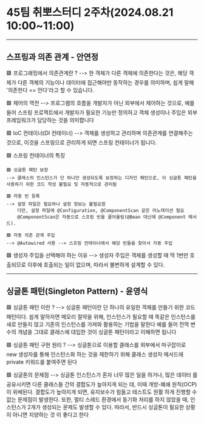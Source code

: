 # 45팀 취뽀스터디 2주차(2024.08.21 10:00~11:00)

--------------------------------------------------------------------
## 스프링과 의존 관계 - 안연정

🟩 프로그래밍에서 의존관계란 ?
--> 한 객체가 다른 객체에 의존한다는 것은, 해당 객체가 다른 객체의 기능이나 데이터에 접근해야만 동작하는 경우를 의미하며, 쉽게 말해 '의존한다 == 안다'라고 할 수 있습니다.

🟩 제어의 역전
--> 프로그램의 흐름을 개발자가 아닌 외부에서 제어하는 것으로, 예를 들어 스프링 프로젝트에서 개발자가 필요한 기능만 정의하고 객체 생성이나 주입은 외부 프레임워크가 담당하는 것을 의미합니다

🟩 IoC 컨테이너(DI 컨테이너)
--> 객체를 생성하고 관리하며 의존관계를 연결해주는 것으로, 이것을 스프링으로 관리하게 되면 스프링 컨테이너가 됩니다.



🟩 스프링 컨테이너의 특징

    🟩 싱글톤 패턴 보장 
    --> 클래스의 인스턴스가 단 하나만 생성되도록 보장하는 디자인 패턴으로, 이 싱글톤 패턴을 사용하기 위한 코드 작성 불필요 및 자동적으로 관리됨

    🟩 자동 빈 등록
    --> 설정 파일은 필요하나 설정 정보는 불필요함
        다만, 설정 파일에 @Configuration, @ComponentScan 같은 어노테이션 필요 
        @ComponentScan은 자동으로 스프링 빈을 끌어올림(@Bean 대신에 @Component 메서드).

    🟩 자동 의존 관계 주입
    --> @Autowired 사용 --> 스프링 컨테이너에서 해당 빈들을 찾아서 자동 주입


🟩 생성자 주입을 선택해야 하는 이유
    --> 생성자 주입은 객체를 생성할 때 딱 1번만 호출되므로 이후에 호출되는 일이 없으며, 따라서 불변하게 설계할 수 있다.


--------------------------------------------------------------------

## 싱글톤 패턴(Singleton Pattern) - 윤영식

🟩 싱글톤 패턴 이란 ?
--> 싱글톤 패턴이란 단 하나의 유일한 객체를 만들기 위한 코드 패턴이다.
쉽게 말하자면 메모리 절약을 위해, 인스턴스가 필요할 때 똑같은 인스턴스를 새로 만들지
않고 기존의 인스턴스를 가져와 활용하는 기법을 말한다
예를 들어 전역 변수의 개념을 그대로 클래스에 대입한 것이 싱글톤 패턴이라고 이해하면
됩니다



🟩 싱글톤 패턴 구현 원리  ?
--> 싱글톤으로 이용할 클래스를 외부에서 마구잡이로 new 생성자를 통해 인스턴스화 하는 것을 제한하기 위해 클래스 생성자 메서드에 private 키워드를 붙여주면 된다



🟩 싱글톤의 문제점
--> 싱글톤 인스턴스가 혼자 너무 많은 일을 하거나, 많은 데이터
를 공유시키면 다른 클래스들 간의 결합도가 높아지게 되는
데, 이때 개방-폐쇄 원칙(OCP)이 위배된다.
결합도가 높아지게 되면, 유지보수가 힘들고 테스트도 원활
하게 진행할 수 없는 문제점이 발생한다.
또한, 멀티 스레드 환경에서 동기화 처리를 하지 않았을 때,
인스턴스가 2개가 생성되는 문제도 발생할 수 있다.
따라서, 반드시 싱글톤이 필요한 상황이 아니면 지양하는 것
이 좋다고 한다
